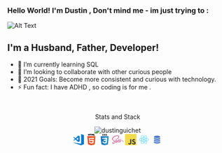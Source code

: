 ### Hello World! I'm Dustin , Don't mind me - im just trying to : 
![Alt Text](https://steamuserimages-a.akamaihd.net/ugc/946202334138162960/47F5A8849FF0A49A56D22F9DD435A88D9B38F558/)


## I'm a Husband, Father, Developer!


- 🌱 I’m currently learning SQL
- 👯 I’m looking to collaborate with other curious people
- 🥅 2021 Goals: Become more consistent and curious with technology.
- ⚡ Fun fact: I have ADHD , so coding is for me .

<br />

<p align="center"> Stats and Stack

<br />


<p align="center"> <img src="https://github-readme-stats.vercel.app/api?username=dustinguichet&show_icons=true&theme=gotham" alt="dustinguichet" />

  <br />
  
  
<img align="center" alt="Visual Studio Code" width="26px" src="https://raw.githubusercontent.com/github/explore/80688e429a7d4ef2fca1e82350fe8e3517d3494d/topics/visual-studio-code/visual-studio-code.png" />
<img align="center" alt="HTML5" width="26px" src="https://raw.githubusercontent.com/github/explore/80688e429a7d4ef2fca1e82350fe8e3517d3494d/topics/html/html.png" />
<img align="center" alt="CSS3" width="26px" src="https://raw.githubusercontent.com/github/explore/80688e429a7d4ef2fca1e82350fe8e3517d3494d/topics/css/css.png" />
<img align="center" alt="Sass" width="26px" src="https://raw.githubusercontent.com/github/explore/80688e429a7d4ef2fca1e82350fe8e3517d3494d/topics/sass/sass.png" />
<img align="center" alt="JavaScript" width="26px" src="https://raw.githubusercontent.com/github/explore/80688e429a7d4ef2fca1e82350fe8e3517d3494d/topics/javascript/javascript.png" />
<img align="center" alt="React" width="26px" src="https://raw.githubusercontent.com/github/explore/80688e429a7d4ef2fca1e82350fe8e3517d3494d/topics/react/react.png" />
<img align="center" alt="SQL" width="26px" src="https://raw.githubusercontent.com/github/explore/80688e429a7d4ef2fca1e82350fe8e3517d3494d/topics/sql/sql.png" />
